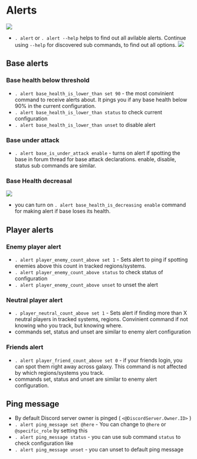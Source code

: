 # Alerts

![](/fl-darkbot/index_assets/alert_example.png)

- `. alert` or `. alert --help` helps to find out all avilable alerts. Continue using `--help` for discovered sub commands, to find out all options.
![](/fl-darkbot/index_assets/alerts_commands.png)

## Base alerts

### Base health below threshold

- `. alert base_health_is_lower_than set 90` - the most convinient command to receive alerts about. It pings you if any base health below 90% in the current configuration.
- `. alert base_health_is_lower_than status` to check current configuration
- `. alert base_health_is_lower_than unset` to disable alert

### Base under attack

- `. alert base_is_under_attack enable` - turns on alert if spotting the base in forum thread for base attack declarations.
enable, disable, status sub commands are similar.

### Base Health decreasal

![](/fl-darkbot/index_assets/alerts_base1_commands.png)

- you can turn on `. alert base_health_is_decreasing enable` command for making alert if base loses its health.

## Player alerts

### Enemy player alert

- `. alert player_enemy_count_above set 1` - Sets alert to ping if spotting enemies above this count in tracked regions/systems.
- `. alert player_enemy_count_above status` to check status of configuration
- `. alert player_enemy_count_above unset` to unset the alert

### Neutral player alert

- `. player_neutral_count_above set 1` - Sets alert if finding more than X neutral players in tracked systems, regions. Convinient command if not knowing who you track, but knowing where.
- commands set, status and unset are similar to enemy alert configuration

### Friends alert

- `. alert player_friend_count_above set 0` - if your friends login, you can spot them right away across galaxy. This command is not affected by which regions/systems you track.
- commands set, status and unset are similar to enemy alert configuration.

## Ping message

- By default Discord server owner is pinged ( `<@DiscordServer.Owner.ID>` )
- `. alert ping_message set @here` - You can change to `@here` or `@specific_role` by setting this
- `. alert ping_message status` - you can use sub command `status` to check configuration like 
- `. alert ping_message unset` - you can unset to default ping message

